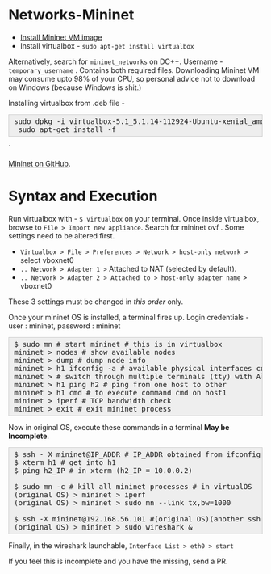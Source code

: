 # Networks-Mininet

* [Install Mininet VM image](http://mininet.org/download/)
* Install virtualbox - `sudo apt-get install virtualbox`

 Alternatively, search for `mininet_networks` on DC++. Username - `temporary_username` . Contains both required files. Downloading Mininet VM may consume upto 98% of your CPU, so personal advice not to download on Windows (because Windows is shit.)
 
 Installing virtualbox from .deb file - 
 <pre style="background: rgb(238, 238, 238); border: 1px solid rgb(204, 204, 204); padding: 5px 10px;">sudo dpkg -i virtualbox-5.1_5.1.14-112924-Ubuntu-xenial_amd64.deb
 sudo apt-get install -f</pre>
 ` 

[Mininet on GitHub](https://github.com/mininet/mininet/wiki/FAQ).

# Syntax and Execution

Run virtualbox with - `$ virtualbox` on your terminal.
Once inside virtualbox, browse to `File > Import new appliance`. Search for mininet ovf . Some settings need to be altered first.

* `Virtualbox > File > Preferences > Network > host-only network >` select vboxnet0
* `.. Network > Adapter 1 >` Attached to NAT (selected by default).
* `.. Network > Adapter 2 > Attached to > host-only adapter name` > vboxnet0

These 3 settings must be changed in *this order* only.

Once your mininet OS is installed, a terminal fires up. Login credentials - user : mininet, password : mininet

<pre style="background: rgb(238, 238, 238); border: 1px solid rgb(204, 204, 204); padding: 5px 10px;">$ sudo mn # start mininet # this is in virtualbox
mininet > nodes # show available nodes
mininet > dump # dump node info
mininet > h1 ifconfig -a # available physical interfaces connected to device
mininet > # switch through multiple terminals (tty) with Alt + left/right arrow keys
mininet > h1 ping h2 # ping from one host to other
mininet > h1 cmd # to execute command cmd on host1
mininet > iperf # TCP bandwidth check
mininet > exit # exit mininet process</pre>


Now in original OS, execute these commands in a terminal **May be Incomplete**.
<pre style="background: rgb(238, 238, 238); border: 1px solid rgb(204, 204, 204); padding: 5px 10px;">$ ssh - X mininet@IP_ADDR # IP_ADDR obtained from ifconfig eth0 in mininet (192.168.56.101)
$ xterm h1 # get into h1
$ ping h2_IP # in xterm (h2_IP = 10.0.0.2)

$ sudo mn -c # kill all mininet processes # in virtualOS
(original OS) > mininet > iperf
(original OS) > mininet > sudo mn --link tx,bw=1000

$ ssh -X mininet@192.168.56.101 #(original OS)(another ssh instance)
(original OS) > mininet > sudo wireshark &
</pre>

Finally, in the wireshark launchable, `Interface List > eth0 > start`


If you feel this is incomplete and you have the missing, send a PR.
